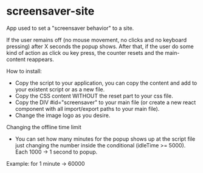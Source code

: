 # screensaver-site

App used to set a "screensaver behavior" to a site.

If the user remains off (no mouse movement, no clicks and no keyboard pressing) after X seconds the popup shows. After that, if the user do some kind of action as click ou key press, the counter resets and the main-content reappears.

How to install:

- Copy the script to your application, you can copy the content and add to your existent script or as a new file.
- Copy the CSS content WITHOUT the reset part to your css file.
- Copy the DIV #id="screensaver" to your main file (or create a new react component with all import/export paths to your main file).
- Change the image logo as you desire.

Changing the offline time limit

- You can set how many minutes for the popup shows up at the script file just changing the number inside the conditional (idleTime >= 5000). Each 1000 -> 1 second to popup.

Example: for 1 minute -> 60000
